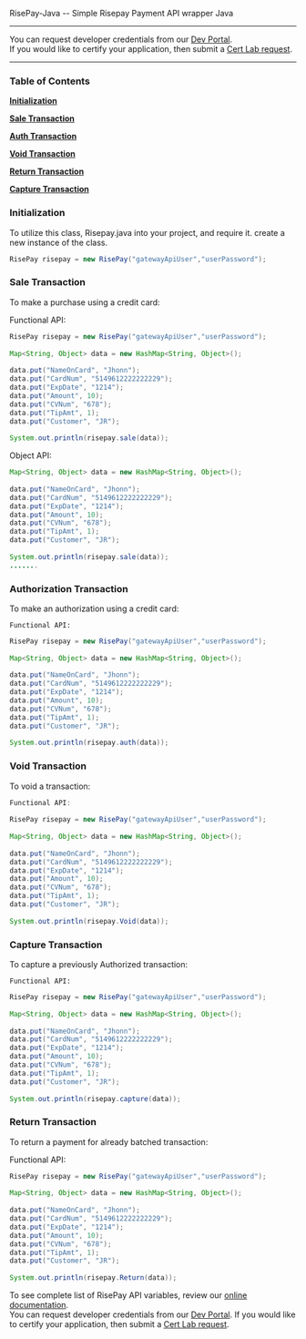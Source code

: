 RisePay-Java -- Simple Risepay Payment API wrapper Java

<hr>
You can request developer credentials from our <a href='http://sales.risepay.com/rise-dev-access.html'>Dev Portal</a>.</br> If you would like to certify your application, then submit a <a href='http://sales.risepay.com/rise-cert-lab-access.html'>Cert Lab request</a>.
<hr>

### Table of Contents
**[Initialization](#initialization)**

**[Sale Transaction](#sale-transaction)**

**[Auth Transaction](#authorization-transaction)**

**[Void Transaction](#void-transaction)**

**[Return Transaction](#return-transaction)**

**[Capture Transaction](#capture-transaction)**



### Initialization
To utilize this class, Risepay.java into your project, and require it.
create a new instance of the class.

  ```java	
  RisePay risepay = new RisePay("gatewayApiUser","userPassword");
  ```


### Sale Transaction
To make a purchase using a credit card:

Functional API:	
  ```java	
  RisePay risepay = new RisePay("gatewayApiUser","userPassword");
        
  Map<String, Object> data = new HashMap<String, Object>();
        
  data.put("NameOnCard", "Jhonn");
  data.put("CardNum", "5149612222222229");
  data.put("ExpDate", "1214");
  data.put("Amount", 10);
  data.put("CVNum", "678");
  data.put("TipAmt", 1);
  data.put("Customer", "JR");
        
  System.out.println(risepay.sale(data)); 	
  ```
	
Object API:
  ```java	
  Map<String, Object> data = new HashMap<String, Object>();
        
  data.put("NameOnCard", "Jhonn");
  data.put("CardNum", "5149612222222229");
  data.put("ExpDate", "1214");
  data.put("Amount", 10);
  data.put("CVNum", "678");
  data.put("TipAmt", 1);
  data.put("Customer", "JR");
        
  System.out.println(risepay.sale(data));    
  .......
  ```	
        
### Authorization Transaction
To make an authorization using a credit card:
	
	Functional API:	
  ```java	
  RisePay risepay = new RisePay("gatewayApiUser","userPassword");
        
  Map<String, Object> data = new HashMap<String, Object>();
        
  data.put("NameOnCard", "Jhonn");
  data.put("CardNum", "5149612222222229");
  data.put("ExpDate", "1214");
  data.put("Amount", 10);
  data.put("CVNum", "678");
  data.put("TipAmt", 1);
  data.put("Customer", "JR");
        
  System.out.println(risepay.auth(data)); 	
  ```
### Void Transaction

To void a transaction:
  ```java	
  Functional API:	
	
  RisePay risepay = new RisePay("gatewayApiUser","userPassword");
        
  Map<String, Object> data = new HashMap<String, Object>();
        
  data.put("NameOnCard", "Jhonn");
  data.put("CardNum", "5149612222222229");
  data.put("ExpDate", "1214");
  data.put("Amount", 10);
  data.put("CVNum", "678");
  data.put("TipAmt", 1);
  data.put("Customer", "JR");
        
  System.out.println(risepay.Void(data)); 
  ```
### Capture Transaction

To capture a previously Authorized transaction:
  	
	Functional API:	
  ```java	
  RisePay risepay = new RisePay("gatewayApiUser","userPassword");
        
  Map<String, Object> data = new HashMap<String, Object>();
        
  data.put("NameOnCard", "Jhonn");
  data.put("CardNum", "5149612222222229");
  data.put("ExpDate", "1214");
  data.put("Amount", 10);
  data.put("CVNum", "678");
  data.put("TipAmt", 1);
  data.put("Customer", "JR");
        
  System.out.println(risepay.capture(data)); 
  ```

### Return Transaction

To return a payment for already batched transaction:
	
Functional API:	
  ```java	
  RisePay risepay = new RisePay("gatewayApiUser","userPassword");
        
  Map<String, Object> data = new HashMap<String, Object>();
        
  data.put("NameOnCard", "Jhonn");
  data.put("CardNum", "5149612222222229");
  data.put("ExpDate", "1214");
  data.put("Amount", 10);
  data.put("CVNum", "678");
  data.put("TipAmt", 1);
  data.put("Customer", "JR");
        
  System.out.println(risepay.Return(data)); 
  ```

To see complete list of RisePay API variables, review our <a href='https://gateway1.risepay.com/vt/nethelp/Documents/processcreditcard.htm'>online documentation</a>. </br> You can request developer credentials from our <a href='http://sales.risepay.com/rise-dev-access.html'>Dev Portal</a>.  If you would like to certify your application, then submit a <a href='http://sales.risepay.com/rise-cert-lab-access.html'>Cert Lab request</a>.	

